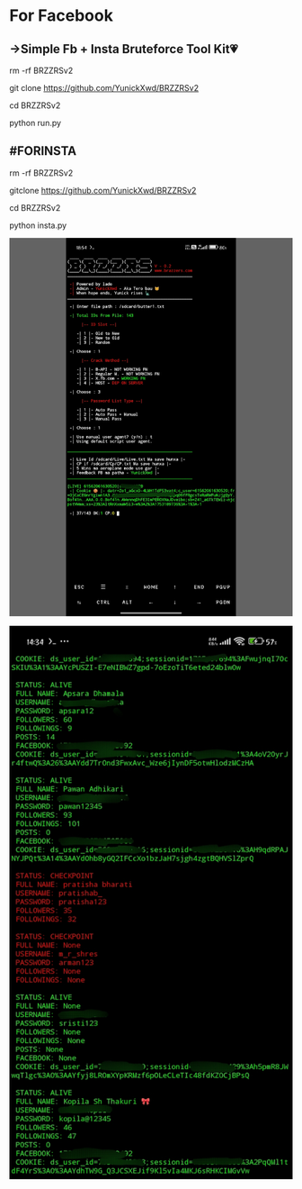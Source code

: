 # For Facebook 
->Simple Fb + Insta Bruteforce Tool Kit💗
-
rm -rf BRZZRSv2

git clone https://github.com/YunickXwd/BRZZRSv2

cd BRZZRSv2

python run.py


#FORINSTA
-
rm -rf BRZZRSv2

gitclone https://github.com/YunickXwd/BRZZRSv2

cd BRZZRSv2

python insta.py

![Banner](https://raw.githubusercontent.com/YunickXwd/BRZZRSv2/main/IMG_20250722_185612.jpg)


![BRZZRSv2 Tool Image](https://raw.githubusercontent.com/YunickXwd/BRZZRSv2/refs/heads/main/IMG_20250722_222506.jpg)
